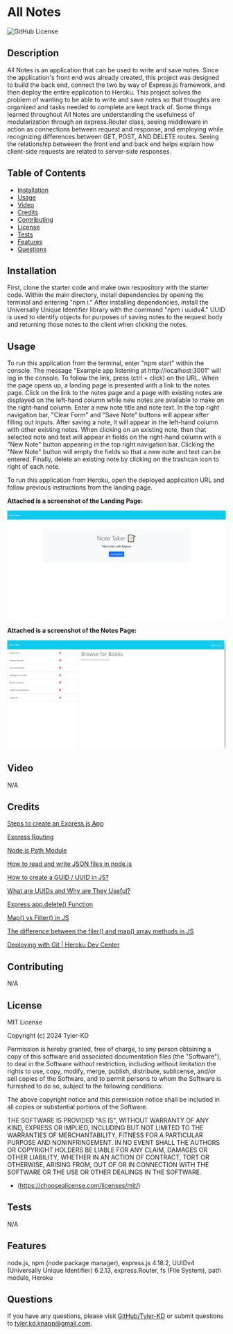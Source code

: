 # All Notes

![GitHub License](https://img.shields.io/badge/license-MIT-default.svg)

## Description

All Notes is an application that can be used to write and save notes.  Since the application's front end was already created, this project was designed to build the back end, connect the two by way of Express.js framework, and then deploy the entire epplication to Heroku.  This project solves the problem of wanting to be able to write and save notes so that thoughts are organized and tasks needed to complete are kept track of.  Some things learned throughout All Notes are understanding the usefulness of modularization through an express.Router class, seeing middleware in action as connections between request and response, and employing while recognizing differences between GET, POST, AND DELETE routes.  Seeing the relationship betweeen the front end and back end helps explain how client-side requests are related to server-side responses.

## Table of Contents

* [Installation](#installation)
* [Usage](#usage)
* [Video](#video)
* [Credits](#credits)
* [Contributing](#contributing)
* [License](#license)
* [Tests](#tests)
* [Features](#features)
* [Questions](#questions)

## Installation

First, clone the starter code and make own respository with the starter code.  Within the main directory, install dependencies by opening the terminal and entering "npm i."  After installing dependencies, install the Universally Unique Identifier library with the command "npm i uuidv4."  UUID is used to identify objects for purposes of saving notes to the request body and returning those notes to the client when clicking the notes.

## Usage

To run this application from the terminal, enter "npm start" within the console.  The message "Example app listening at http://localhost:3001" will log in the console.  To follow the link, press (ctrl + click) on the URL.  When the page opens up, a landing page is presented with a link to the notes page.  Click on the link to the notes page and a page with existing notes are displayed on the left-hand column while new notes are available to make on the right-hand column.  Enter a new note title and note text.  In the top right navigation bar, "Clear Form" and "Save Note" buttons will appear after filling out inputs.  After saving a note, it will appear in the left-hand column with other existing notes.  When clicking on an existing note, then that selected note and text will appear in fields on the right-hand column with a "New Note" button appearing in the top right navigation bar.  Clicking the "New Note" button will empty the fields so that a new note and text can be entered.  Finally, delete an existing note by clicking on the trashcan icon to right of each note.

To run this application from Heroku, open the deployed application URL and follow previous instructions from the landing page.

**Attached is a screenshot of the Landing Page:**

![Landing-Page](./Assets/images/All%20Notes%20Landing%20Page.png)

**Attached is a screenshot of the Notes Page:**

![Notes-Page](./Assets/images/All%20Notes%20Notes%20Page.png)

## Video

N/A

## Credits

[Steps to create an Express.js App](https://www.geeksforgeeks.org/steps-to-create-an-express-js-application/)

[Express Routing](https://expressjs.com/en/guide/routing.html#express-router)

[Node.js Path Module](https://www.w3schools.com/nodejs/ref_path.asps)

[How to read and write JSON files in node.js](https://attacomsian.com/blog/nodejs-read-write-json-files)

[How to create a GUID / UUID in JS?](https://www.geeksforgeeks.org/how-to-create-a-guid-uuid-in-javascript/)

[What are UUIDs and Why are They Useful?](https://www.howtogeek.com/devops/what-are-uuids-and-why-are-they-useful/)

[Express app.delete() Function](https://www.geeksforgeeks.org/express-js-app-delete-function/)

[Map() vs Filter() in JS](https://www.geeksforgeeks.org/map-vs-filter-in-javascript/)

[The difference between the filer() and map() array methods in JS](https://medium.com/@c.mansour/the-difference-between-the-filter-and-map-array-methods-in-javascript-f8164f65fa5e)

[Deploying with Git | Heroku Dev Center](https://devcenter.heroku.com/articles/git#create-a-heroku-remote)

## Contributing

N/A

## License

MIT License

Copyright (c) 2024 Tyler-KD

Permission is hereby granted, free of charge, to any person obtaining a copy
of this software and associated documentation files (the "Software"), to deal
in the Software without restriction, including without limitation the rights
to use, copy, modify, merge, publish, distribute, sublicense, and/or sell
copies of the Software, and to permit persons to whom the Software is
furnished to do so, subject to the following conditions:

The above copyright notice and this permission notice shall be included in all
copies or substantial portions of the Software.

THE SOFTWARE IS PROVIDED "AS IS", WITHOUT WARRANTY OF ANY KIND, EXPRESS OR
IMPLIED, INCLUDING BUT NOT LIMITED TO THE WARRANTIES OF MERCHANTABILITY,
FITNESS FOR A PARTICULAR PURPOSE AND NONINFRINGEMENT. IN NO EVENT SHALL THE
AUTHORS OR COPYRIGHT HOLDERS BE LIABLE FOR ANY CLAIM, DAMAGES OR OTHER
LIABILITY, WHETHER IN AN ACTION OF CONTRACT, TORT OR OTHERWISE, ARISING FROM,
OUT OF OR IN CONNECTION WITH THE SOFTWARE OR THE USE OR OTHER DEALINGS IN THE
SOFTWARE.

* (https://choosealicense.com/licenses/mit/)

## Tests

N/A

## Features

node.js, npm (node package manager), express.js 4.18.2, UUIDv4 (Universally Unique Identifier) 6.2.13, express.Router, fs (File System), path module, Heroku

## Questions

If you have any questions, please visit [GitHub/Tyler-KD](https://github.com/Tyler-KD) or submit questions to tyler.kd.knapp@gmail.com.
